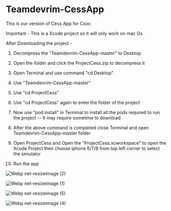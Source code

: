 # Teamdevrim-CessApp
This is our version of Cess App for Csoc


Important - This is a Xcode project so it will only work on mac Os

After Downloading the project -

1) Decompress the "Teamdevrim-CessApp-master" to Desktop

2) Open the folder and click the ProjectCess.zip to decompress it

3) Open Terminal and use command "cd Desktop"

4) Use "Teamdevrim-CessApp-master" 

5) Use "cd ProjectCess" 

6) Use "cd ProjectCess" again to enter the folder of the project

7) Now use "pod install" in Terminal to install all the pods required to run the project -- It may require sometime to download

8) After the above command is completed close Terminal and open Teamdevrim-CessApp-master folder

9) Open ProjectCess and Open the "ProjectCess.xcworkspace" to open the Xcode Project then choose iphone 6/7/8 from top left corner to select the simulator

10) Run the app

![Webp net-resizeimage (2)](https://user-images.githubusercontent.com/29892678/61576686-b4db1480-aae5-11e9-8561-11e0af345eb9.png)

![Webp net-resizeimage (1)](https://user-images.githubusercontent.com/29892678/61576733-2a46e500-aae6-11e9-9bbe-6c0872ebd354.png)

![Webp net-resizeimage (5)](https://user-images.githubusercontent.com/29892678/61576761-84e04100-aae6-11e9-88ea-c1c1bb16593b.png)

![Webp net-resizeimage (4)](https://user-images.githubusercontent.com/29892678/61576758-7e51c980-aae6-11e9-9a1a-716f3abc07c7.png)
